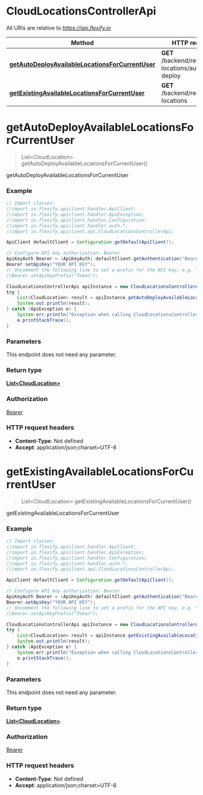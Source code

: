 # CloudLocationsControllerApi

All URIs are relative to *https://api.flexify.io*

Method | HTTP request | Description
------------- | ------------- | -------------
[**getAutoDeployAvailableLocationsForCurrentUser**](CloudLocationsControllerApi.md#getAutoDeployAvailableLocationsForCurrentUser) | **GET** /backend/rest/cloud-locations/auto-deploy | getAutoDeployAvailableLocationsForCurrentUser
[**getExistingAvailableLocationsForCurrentUser**](CloudLocationsControllerApi.md#getExistingAvailableLocationsForCurrentUser) | **GET** /backend/rest/cloud-locations | getExistingAvailableLocationsForCurrentUser


<a name="getAutoDeployAvailableLocationsForCurrentUser"></a>
# **getAutoDeployAvailableLocationsForCurrentUser**
> List&lt;CloudLocation&gt; getAutoDeployAvailableLocationsForCurrentUser()

getAutoDeployAvailableLocationsForCurrentUser

### Example
```java
// Import classes:
//import io.flexify.apiclient.handler.ApiClient;
//import io.flexify.apiclient.handler.ApiException;
//import io.flexify.apiclient.handler.Configuration;
//import io.flexify.apiclient.handler.auth.*;
//import io.flexify.apiclient.api.CloudLocationsControllerApi;

ApiClient defaultClient = Configuration.getDefaultApiClient();

// Configure API key authorization: Bearer
ApiKeyAuth Bearer = (ApiKeyAuth) defaultClient.getAuthentication("Bearer");
Bearer.setApiKey("YOUR API KEY");
// Uncomment the following line to set a prefix for the API key, e.g. "Token" (defaults to null)
//Bearer.setApiKeyPrefix("Token");

CloudLocationsControllerApi apiInstance = new CloudLocationsControllerApi();
try {
    List<CloudLocation> result = apiInstance.getAutoDeployAvailableLocationsForCurrentUser();
    System.out.println(result);
} catch (ApiException e) {
    System.err.println("Exception when calling CloudLocationsControllerApi#getAutoDeployAvailableLocationsForCurrentUser");
    e.printStackTrace();
}
```

### Parameters
This endpoint does not need any parameter.

### Return type

[**List&lt;CloudLocation&gt;**](CloudLocation.md)

### Authorization

[Bearer](../README.md#Bearer)

### HTTP request headers

 - **Content-Type**: Not defined
 - **Accept**: application/json;charset=UTF-8

<a name="getExistingAvailableLocationsForCurrentUser"></a>
# **getExistingAvailableLocationsForCurrentUser**
> List&lt;CloudLocation&gt; getExistingAvailableLocationsForCurrentUser()

getExistingAvailableLocationsForCurrentUser

### Example
```java
// Import classes:
//import io.flexify.apiclient.handler.ApiClient;
//import io.flexify.apiclient.handler.ApiException;
//import io.flexify.apiclient.handler.Configuration;
//import io.flexify.apiclient.handler.auth.*;
//import io.flexify.apiclient.api.CloudLocationsControllerApi;

ApiClient defaultClient = Configuration.getDefaultApiClient();

// Configure API key authorization: Bearer
ApiKeyAuth Bearer = (ApiKeyAuth) defaultClient.getAuthentication("Bearer");
Bearer.setApiKey("YOUR API KEY");
// Uncomment the following line to set a prefix for the API key, e.g. "Token" (defaults to null)
//Bearer.setApiKeyPrefix("Token");

CloudLocationsControllerApi apiInstance = new CloudLocationsControllerApi();
try {
    List<CloudLocation> result = apiInstance.getExistingAvailableLocationsForCurrentUser();
    System.out.println(result);
} catch (ApiException e) {
    System.err.println("Exception when calling CloudLocationsControllerApi#getExistingAvailableLocationsForCurrentUser");
    e.printStackTrace();
}
```

### Parameters
This endpoint does not need any parameter.

### Return type

[**List&lt;CloudLocation&gt;**](CloudLocation.md)

### Authorization

[Bearer](../README.md#Bearer)

### HTTP request headers

 - **Content-Type**: Not defined
 - **Accept**: application/json;charset=UTF-8

